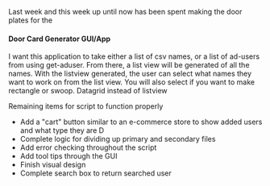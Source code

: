 
Last week and this week up until now has been spent making the door plates for the 

#### Door Card Generator GUI/App
I want this application to take either a list of csv names, or a list of ad-users from using get-aduser. From there, a list view will be generated of all the names. With the listview generated, the user can select what names they want to work on from the list view. You will also select if you want to make rectangle or swoop. Datagrid instead of listview

Remaining items for script to function properly
- Add a "cart" button similar to an e-commerce store to show added users and what type they are D
- Complete logic for dividing up primary and secondary files
- Add error checking throughout the script
- Add tool tips through the GUI
- Finish visual design
- Complete search box to return searched user


